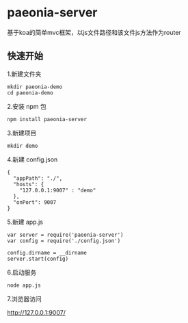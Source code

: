 # paeonia-server
基于koa的简单mvc框架，以js文件路径和该文件js方法作为router

## 快速开始

1.新建文件夹

```
mkdir paeonia-demo
cd paeonia-demo
```

2.安装 npm 包

```
npm install paeonia-server
```

3.新建项目

```
mkdir demo
```


4.新建 config.json

```
{
  "appPath": "./",
  "hosts": {
    "127.0.0.1:9007" : "demo"
  },
  "onPort": 9007
}
```

5.新建 app.js

```
var server = require('paeonia-server')
var config = require('./config.json')

config.dirname = __dirname
server.start(config)
```

6.启动服务

```
node app.js
```

7.浏览器访问

http://127.0.0.1:9007/


